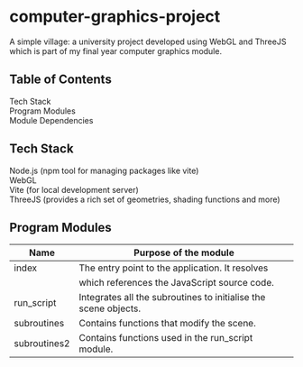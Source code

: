 # computer-graphics-project
A simple village: a university project developed using WebGL and ThreeJS which is part of my final year computer graphics module.

## Table of Contents
  Tech Stack  
  Program Modules  
  Module Dependencies

## Tech Stack
  Node.js (npm tool for managing packages like vite)  
  WebGL  
  Vite (for local development server)  
  ThreeJS (provides a rich set of geometries, shading functions and more)

## Program Modules
|Name         |Purpose of the module                                              |  
|---|---|
|index        |The entry point to the application. It resolves <script></script>  |    
|             |which references the JavaScript source code.                       |  
|run_script   |Integrates all the subroutines to initialise the scene objects.    |  
|subroutines  |Contains functions that modify the scene.                          |  
|subroutines2 |Contains functions used in the run_script module.                  |  
